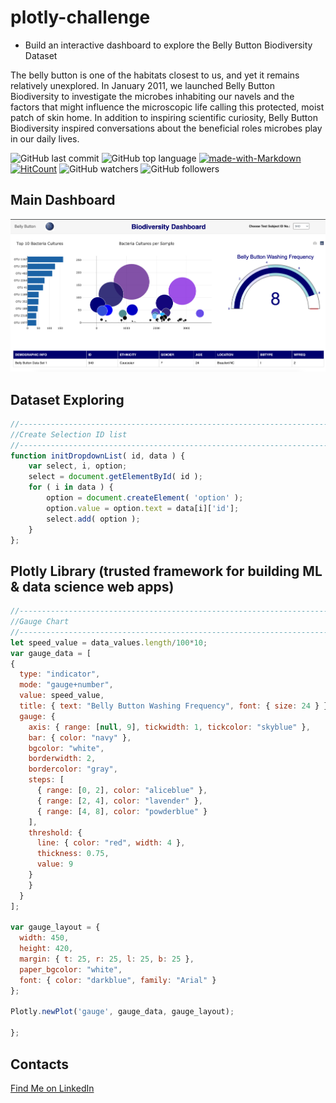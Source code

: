# plotly-challenge
* Build an interactive dashboard to explore the Belly Button Biodiversity Dataset

The belly button is one of the habitats closest to us, and yet it remains relatively unexplored. In January 2011, we launched Belly Button Biodiversity to investigate the microbes inhabiting our navels and the factors that might influence the microscopic life calling this protected, moist patch of skin home. In addition to inspiring scientific curiosity, Belly Button Biodiversity inspired conversations about the beneficial roles microbes play in our daily lives.

![GitHub last commit](https://img.shields.io/github/last-commit/OlegRyzhkov2020/javascript-challenge)
![GitHub top language](https://img.shields.io/github/languages/top/OlegRyzhkov2020/plotly-challenge)
[![made-with-Markdown](https://img.shields.io/badge/Made%20with-Markdown-1f425f.svg)](http://commonmark.org)
[![HitCount](http://hits.dwyl.com/OlegRyzhkov2020/oil-project.svg)](http://hits.dwyl.com/OlegRyzhkov2020/plotly-challenge)
![GitHub watchers](https://img.shields.io/github/watchers/OlegRyzhkov2020/sql-challenge?label=Watch&style=social)
![GitHub followers](https://img.shields.io/github/followers/OlegRyzhkov2020?label=Follow&style=social)


## Main Dashboard

![dashboard_slide](Images/biodashboard.png)

## Dataset Exploring

```JavaScript
//------------------------------------------------------------------------------
//Create Selection ID list
//------------------------------------------------------------------------------
function initDropdownList( id, data ) {
    var select, i, option;
    select = document.getElementById( id );
    for ( i in data ) {
        option = document.createElement( 'option' );
        option.value = option.text = data[i]['id'];
        select.add( option );
    }
};

```
## Plotly Library (trusted framework for building ML & data science web apps)

```JavaScript
//------------------------------------------------------------------------------
//Gauge Chart
//------------------------------------------------------------------------------
let speed_value = data_values.length/100*10;
var gauge_data = [
{
  type: "indicator",
  mode: "gauge+number",
  value: speed_value,
  title: { text: "Belly Button Washing Frequency", font: { size: 24 } },
  gauge: {
    axis: { range: [null, 9], tickwidth: 1, tickcolor: "skyblue" },
    bar: { color: "navy" },
    bgcolor: "white",
    borderwidth: 2,
    bordercolor: "gray",
    steps: [
      { range: [0, 2], color: "aliceblue" },
      { range: [2, 4], color: "lavender" },
      { range: [4, 8], color: "powderblue" }
    ],
    threshold: {
      line: { color: "red", width: 4 },
      thickness: 0.75,
      value: 9
    }
    }
  }
];

var gauge_layout = {
  width: 450,
  height: 420,
  margin: { t: 25, r: 25, l: 25, b: 25 },
  paper_bgcolor: "white",
  font: { color: "darkblue", family: "Arial" }
};

Plotly.newPlot('gauge', gauge_data, gauge_layout);

};
```
## Contacts
[Find Me on
LinkedIn](https://www.linkedin.com/in/oleg-n-ryzhkov/)

